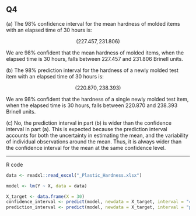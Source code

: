 ## Q4

(a)
The 98% confidence interval for the mean hardness of molded items with an elapsed time of 30 hours is:

$$
(227.457, 231.806)
$$

We are 98% confident that the mean hardness of molded items, when the elapsed time is 30 hours, falls between 227.457 and 231.806 Brinell units.

(b)
The 98% prediction interval for the hardness of a newly molded test item with an elapsed time of 30 hours is:

$$
(220.870, 238.393)
$$

We are 98% confident that the hardness of a single newly molded test item, when the elapsed time is 30 hours, falls between 220.870 and 238.393 Brinell units.

(c)
No, the prediction interval in part (b) is wider than the confidence interval in part (a). This is expected because the prediction interval accounts for both the uncertainty in estimating the mean, and the variability of individual observations around the mean. Thus, it is always wider than the confidence interval for the mean at the same confidence level.

---

R code
```r
data <- readxl::read_excel("_Plastic_Hardness.xlsx")

model <- lm(Y ~ X, data = data)

X_target <- data.frame(X = 30)
confidence_interval <- predict(model, newdata = X_target, interval = "confidence", level = 0.98)
prediction_interval <- predict(model, newdata = X_target, interval = "prediction", level = 0.98)
```